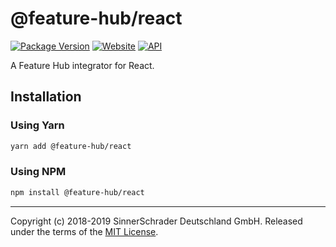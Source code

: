 # @feature-hub/react

[![Package Version][package-badge]][package-npm]
[![Website][website-badge]][website] [![API][api-badge]][api]

A Feature Hub integrator for React.

## Installation

### Using Yarn

```sh
yarn add @feature-hub/react
```

### Using NPM

```sh
npm install @feature-hub/react
```

---

Copyright (c) 2018-2019 SinnerSchrader Deutschland GmbH. Released under the
terms of the [MIT License][license].

[api]: https://feature-hub.io/@feature-hub/react/
[api-badge]:
  https://img.shields.io/badge/API-%40feature--hub%2Freact-%23ea3458.svg
[license]: https://github.com/sinnerschrader/feature-hub/blob/master/LICENSE
[package-badge]: https://img.shields.io/npm/v/@feature-hub/react.svg
[package-npm]: https://www.npmjs.com/package/@feature-hub/react
[website]: https://feature-hub.io/
[website-badge]:
  https://img.shields.io/badge/Website-feature--hub.io-%23500dc5.svg
